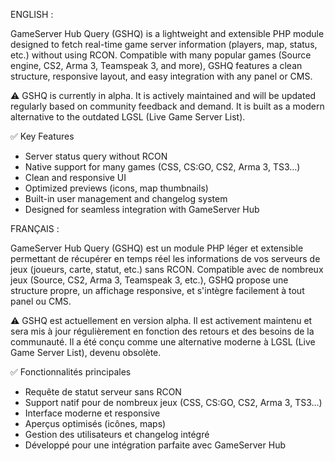 ENGLISH :

GameServer Hub Query (GSHQ) is a lightweight and extensible PHP module designed to fetch real-time game server information (players, map, status, etc.) without using RCON. Compatible with many popular games (Source engine, CS2, Arma 3, Teamspeak 3, and more), GSHQ features a clean structure, responsive layout, and easy integration with any panel or CMS.

⚠️ GSHQ is currently in alpha. It is actively maintained and will be updated regularly based on community feedback and demand.
It is built as a modern alternative to the outdated LGSL (Live Game Server List).

✅ Key Features
- Server status query without RCON
- Native support for many games (CSS, CS:GO, CS2, Arma 3, TS3…)
- Clean and responsive UI
- Optimized previews (icons, map thumbnails)
- Built-in user management and changelog system
- Designed for seamless integration with GameServer Hub

FRANÇAIS :

GameServer Hub Query (GSHQ) est un module PHP léger et extensible permettant de récupérer en temps réel les informations de vos serveurs de jeux (joueurs, carte, statut, etc.) sans RCON. Compatible avec de nombreux jeux (Source, CS2, Arma 3, Teamspeak 3, etc.), GSHQ propose une structure propre, un affichage responsive, et s'intègre facilement à tout panel ou CMS.

⚠️ GSHQ est actuellement en version alpha. Il est activement maintenu et sera mis à jour régulièrement en fonction des retours et des besoins de la communauté.
Il a été conçu comme une alternative moderne à LGSL (Live Game Server List), devenu obsolète.

✅ Fonctionnalités principales
- Requête de statut serveur sans RCON
- Support natif pour de nombreux jeux (CSS, CS:GO, CS2, Arma 3, TS3…)
- Interface moderne et responsive
- Aperçus optimisés (icônes, maps)
- Gestion des utilisateurs et changelog intégré
- Développé pour une intégration parfaite avec GameServer Hub
